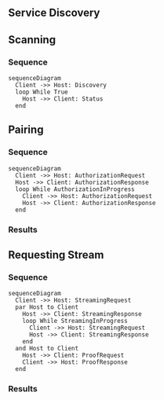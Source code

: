 ## Service Discovery

## Scanning

### Sequence

```mermaid
sequenceDiagram
  Client ->> Host: Discovery
  loop While True
    Host ->> Client: Status
  end
```

## Pairing

### Sequence

```mermaid
sequenceDiagram
  Client ->> Host: AuthorizationRequest
  Host ->> Client: AuthorizationResponse
  loop While AuthorizationInProgress
    Client ->> Host: AuthorizationRequest
    Host ->> Client: AuthorizationResponse
  end
```

### Results

## Requesting Stream

### Sequence

```mermaid
sequenceDiagram
  Client ->> Host: StreamingRequest
  par Host to Client
    Host ->> Client: StreamingResponse
    loop While StreamingInProgress
      Client ->> Host: StreamingRequest
      Host ->> Client: StreamingResponse
    end
  and Host to Client
    Host ->> Client: ProofRequest
    Client ->> Host: ProofResponse
  end
```

### Results